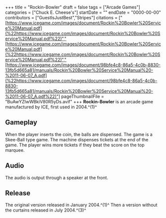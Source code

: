 +++
title = "Rockin-Bowler"
draft = false
tags = ["Arcade Games"]
categories = ["Chuck E. Cheese's"]
startDate = ""
endDate = "0000-00-00"
contributors = ["GuestIsJustBest","Stripes"]
citations = ["[https://www.icegame.com/images/document/Rockin%20Bowler%20Service%20Manual.pdf](%22https://www.icegame.com/images/document/Rockin%20Bowler%20Service%20Manual.pdf%22)","[https://www.icegame.com/images/document/Rockin%20Bowler%20Service%20Manual.pdf](%22https://www.icegame.com/images/document/Rockin%20Bowler%20Service%20Manual.pdf%22)","[https://www.icegame.com/images/document/98bfe4c8-86a5-4c0b-8830-13fb5d665a81/manuals/Rockin%20Bowler%20Service%20Manual%20-%2011-06-07_A.pdf](%22https://www.icegame.com/images/document/98bfe4c8-86a5-4c0b-8830-13fb5d665a81/manuals/Rockin%20Bowler%20Service%20Manual%20-%2011-06-07_A.pdf%22)"]
pageThumbnailFile = "BuAwYZIwWBkiV80R5yDs.avif"
+++
**Rockin-Bowler** is an arcade game manufactured by ICE, first used in 2004.^(1)^

## Gameplay

When the player inserts the coin, the balls are dispensed. The game is a Skee-Ball type game. The machine dispenses tickets at the end of the game. The player wins more tickets if they beat the score on the top marquee.

## Audio

The audio is output through a speaker at the front.

## Release

The original version released in January 2004.^(1)^ Then a version without the curtains released in July 2004.^(3)^
